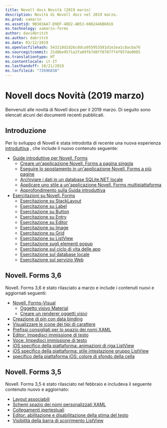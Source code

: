 ```yaml
---
title: Novell docs Novità (2019 marzo)
description: Novità di Novell docs nel 2019 marzo.
ms.prod: xamarin
ms.assetid: 9B383AA7-D9EF-4DD2-AB53-6082446B6016
ms.technology: xamarin-forms
author: davidbritch
ms.author: dabritch
ms.date: 03/12/2019
ms.openlocfilehash: 543218d2d26cddca955953581d1e2ea1c8acba76
ms.sourcegitcommit: 21d8be9571a2fa89fb7d8ff0787ff4f957de0985
ms.translationtype: HT
ms.contentlocale: it-IT
ms.lasthandoff: 10/21/2019
ms.locfileid: "72696838"
---
```

# <a name="xamarin-docs-whats-new-march-2019"></a>Novell docs Novità (2019 marzo)

Benvenuti alle novità di Novell docs per il 2019 marzo. Di seguito sono elencati alcuni dei documenti recenti pubblicati.

## <a name="get-started"></a>Introduzione

Per lo sviluppo di Novell è stata introdotta di recente una nuova esperienza [introduttiva](~/get-started/index.yml) , che include il nuovo contenuto seguente:

- [Guide introduttive per Novell. Forms](~/get-started/quickstarts/index.yml)
  - [Creare un'applicazione Novell. Forms a pagina singola](~/get-started/quickstarts/single-page.md)
  - [Eseguire lo spostamento in un'applicazione Novell. Forms a più pagine](~/get-started/quickstarts/multi-page.md)
  - [Archiviare i dati in un database SQLite.NET locale](~/get-started/quickstarts/database.md)
  - [Applicare uno stile a un'applicazione Novell. Forms multipiattaforma](~/get-started/quickstarts/styling.md)
  - [Approfondimento sulla Guida introduttiva](~/get-started/quickstarts/deepdive.md)
- [Esercitazioni su Novell. Forms](~/get-started/tutorials/index.yml)
  - [Esercitazione su StackLayout](~/get-started/tutorials/stacklayout/index.yml)
  - [Esercitazione su Label](~/get-started/tutorials/label/index.yml)
  - [Esercitazione su Button](~/get-started/tutorials/button/index.yml)
  - [Esercitazione su Entry](~/get-started/tutorials/entry/index.yml)
  - [Esercitazione su Editor](~/get-started/tutorials/editor/index.yml)
  - [Esercitazione su Image](~/get-started/tutorials/image/index.yml)
  - [Esercitazione su Grid](~/get-started/tutorials/grid/index.yml)
  - [Esercitazione su ListView](~/get-started/tutorials/listview/index.yml)
  - [Esercitazione sugli elementi popup](~/get-started/tutorials/pop-ups/index.yml)
  - [Esercitazione sul ciclo di vita delle app](~/get-started/tutorials/app-lifecycle/index.yml)
  - [Esercitazione sul database locale](~/get-started/tutorials/local-database/index.yml)
  - [Esercitazione sul servizio Web](~/get-started/tutorials/web-service/index.yml)

## <a name="xamarinforms-36"></a>Novell. Forms 3,6

Novell. Forms 3,6 è stato rilasciato a marzo e include i contenuti nuovi e aggiornati seguenti:

- [Novell. Forms-Visual](~/xamarin-forms/user-interface/visual/index.md)
  - [Oggetto visivo Material](~/xamarin-forms/user-interface/visual/material-visual.md)
  - [Creare un renderer oggetti visivi](~/xamarin-forms/user-interface/visual/create.md)
- [Creazione di pin con data binding](~/xamarin-forms/user-interface/map/pins.md#create-pins-with-data-binding)
- [Visualizzare le icone dei tipi di carattere](~/xamarin-forms/user-interface/text/fonts.md#display-font-icons)
- [Prefissi consigliati per lo spazio dei nomi XAML](~/xamarin-forms/xaml/custom-prefix.md)
- [Editor: Impedisci immissione di testo](~/xamarin-forms/user-interface/text/editor.md#preventing-text-entry)
- [Voce: Impedisci immissione di testo](~/xamarin-forms/user-interface/text/entry.md#preventing-text-entry)
- [iOS specifico della piattaforma: animazioni di riga ListView](~/xamarin-forms/platform/ios/listview-row-animations.md)
- [iOS specifico della piattaforma: stile intestazione gruppo ListView](~/xamarin-forms/platform/ios/listview-group-header-style.md)
- [specifico della piattaforma iOS: colore di sfondo della cella](~/xamarin-forms/platform/ios/cell-background-color.md)

## <a name="xamarinforms-35"></a>Novell. Forms 3,5

Novell. Forms 3,5 è stato rilasciato nel febbraio e includeva il seguente contenuto nuovo e aggiornato:

- [Layout associabili](~/xamarin-forms/user-interface/layouts/bindable-layouts.md)
- [Schemi spazio dei nomi personalizzati XAML](~/xamarin-forms/xaml/custom-namespace-schemas.md)
- [Collegamenti ipertestuali](~/xamarin-forms/user-interface/text/label.md#hyperlinks)
- [Editor: abilitazione e disabilitazione della stima del testo](~/xamarin-forms/user-interface/text/editor.md#enabling-and-disabling-text-prediction)
- [Visibilità della barra di scorrimento ListView](~/xamarin-forms/user-interface/listview/customizing-list-appearance.md#scrollbar-visibility)
